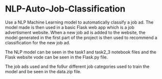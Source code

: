 # NLP-Auto-Job-Classification
Use a NLP Machine Learning model to automatically classify a job ad. The model made is then used in a basic Flask web app which is a job advertisment website.
When a new job ad is added to the website, the model generated in the first part of the project is then used to recommend a classification for the new job ad.


The NLP model can be seen in the task1 and task2_3 notebook files and the Flask website vode can be seen in the Flask.py file.

The job ads used and the fo9ur different job categories used to train the model and be seen in the data.zip file.
